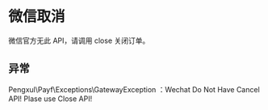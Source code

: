 # 微信取消

微信官方无此 API，请调用 close 关闭订单。

## 异常

Pengxul\Payf\Exceptions\GatewayException ：Wechat Do Not Have Cancel API! Plase use Close API!
